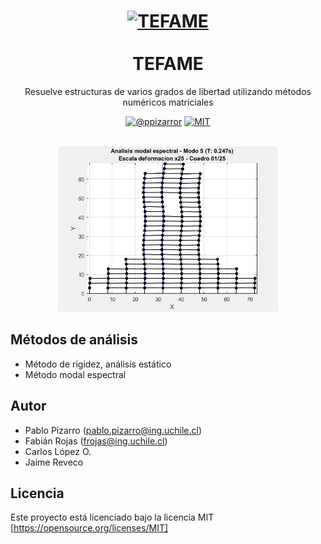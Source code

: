 <h1 align="center">
  <a href="https://ppizarror.com/TEFAME/" title="TEFAME">
    <img alt="TEFAME" src="https://ppizarror.com/resources/other/matlab.png" width="200px" height="200px" />
  </a>
  <br /><br />
  TEFAME</h1>
<p align="center">Resuelve estructuras de varios grados de libertad utilizando métodos numéricos matriciales</p>
<div align="center"><a href="https://ppizarror.com"><img alt="@ppizarror" src="https://ppizarror.com/badges/autor.svg" /></a>
<a href="https://www.gnu.org/licenses/old-licenses/gpl-2.0.html"><img alt="MIT" src="https://ppizarror.com/badges/licenciamit.svg" /></a>
</div><br />

<p align="center">
  <img src="https://raw.githubusercontent.com/ppizarror/ppizarror.github.io/master/resources/images/tefame/ej1.gif" alt="Informe" width="70%" />
</p>

## Métodos de análisis
- Método de rigidez, análisis estático
- Método modal espectral

## Autor
- Pablo Pizarro (pablo.pizarro@ing.uchile.cl)
- Fabián Rojas (frojas@ing.uchile.cl)
- Carlos López O.
- Jaime Reveco

## Licencia
Este proyecto está licenciado bajo la licencia MIT [https://opensource.org/licenses/MIT]